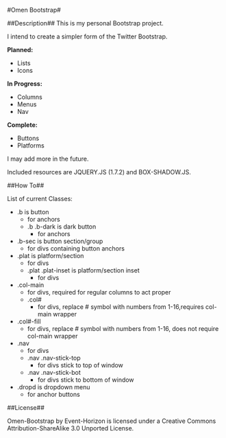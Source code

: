 #Omen Bootstrap#

##Description##
This is my personal Bootstrap project. 

I intend to create a simpler form of the Twitter Bootstrap. 

**Planned:**
 - Lists
 - Icons

**In Progress:**
 - Columns
 - Menus
 - Nav

**Complete:**
 - Buttons
 - Platforms

I may add more in the future.



Included resources are JQUERY.JS (1.7.2) and BOX-SHADOW.JS.

##How To##

List of current Classes:
 - .b is button
    - for anchors
    - .b .b-dark is dark button
       - for anchors
 - .b-sec is button section/group
    - for divs containing button anchors
 - .plat is platform/section
    - for divs
    - .plat .plat-inset is platform/section inset
       - for divs
 - .col-main
    - for divs, required for regular columns to act proper
    - .col#
       - for divs, replace # symbol with numbers from 1-16,requires col-main wrapper
 - .col#-fill
    - for divs, replace # symbol with numbers from 1-16, does not require col-main wrapper
 - .nav
    - for divs
    - .nav .nav-stick-top
       - for divs stick to top of window
    - .nav .nav-stick-bot
       - for divs stick to bottom of window
 - .dropd is dropdown menu
    - for anchor buttons

##License##

Omen-Bootstrap by Event-Horizon is licensed under a Creative Commons Attribution-ShareAlike 3.0 Unported License.